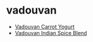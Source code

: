 # vadouvan

 * [Vadouvan Carrot Yogurt](../index/v/vadouvan-carrot-yogurt.json)
 * [Vadouvan Indian Spice Blend](../index/v/vadouvan-indian-spice-blend-243607.json)
